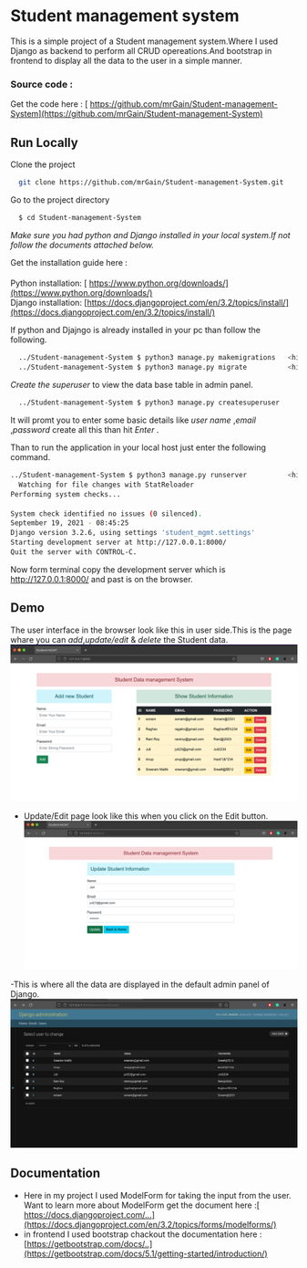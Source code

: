 
# Student management system

This is a simple project of a Student management system.Where I used Django as backend to perform all CRUD opereations.And bootstrap in frontend to display all the data to the user in a simple manner.




### Source code :

Get the code here : [ https://github.com/mrGain/Student-management-System](https://github.com/mrGain/Student-management-System)



  
## Run Locally

Clone the project

```bash
  git clone https://github.com/mrGain/Student-management-System.git
```

Go to the project directory

```bash
  $ cd Student-management-System
```
 _Make sure you had python and  Django installed in your local system.If not follow the documents attached below._

Get the installation guide here : 
 ####
   Python installation: [ https://www.python.org/downloads/](https://www.python.org/downloads/)  \
   Django installation: [https://docs.djangoproject.com/en/3.2/topics/install/](https://docs.djangoproject.com/en/3.2/topics/install/)

If python and Djajngo is already installed in your pc than follow the following.

```bash
  ../Student-management-System $ python3 manage.py makemigrations   <hit enter_key>
  ../Student-management-System $ python3 manage.py migrate          <hit enter_key>
```
_Create the superuser_ to view the data base table in admin panel.
```bash
  ../Student-management-System $ python3 manage.py createsuperuser          <hit enter_key>
```
It will promt you to enter some basic details like _user name_ ,_email_ ,_password_ create all this than hit *Enter* .

Than to run the application in your local host just enter the following command.
```bash
../Student-management-System $ python3 manage.py runserver          <hit enter_key>
  Watching for file changes with StatReloader
Performing system checks...

System check identified no issues (0 silenced).
September 19, 2021 - 08:45:25
Django version 3.2.6, using settings 'student_mgmt.settings'
Starting development server at http://127.0.0.1:8000/
Quit the server with CONTROL-C.

```
Now form terminal copy the development server which is http://127.0.0.1:8000/ and past is on the browser.


  
## Demo
The user interface in the browser look like this in user side.This is the page whare you can _add_,_update/edit_ & _delete_ the Student data.
![](https://github.com/mrGain/Student-management-System/blob/main/.demo/mgmt_demo_img_1.png)

- Update/Edit page look like this when you click on the Edit button.
![](https://github.com/mrGain/Student-management-System/blob/main/.demo/mgmt_demo_img_2-update.png)

-This is where all the data are displayed in the default admin panel of Django.
![](https://github.com/mrGain/Student-management-System/blob/main/.demo/admin_img.png)
  
## Documentation

- Here in my project I used ModelForm for taking the input from the user. Want to learn more about ModelForm get the document here :[ https://docs.djangoproject.com/...](https://docs.djangoproject.com/en/3.2/topics/forms/modelforms/) 
- in frontend I used bootstrap chackout the documentation here :[https://getbootstrap.com/docs/..](https://getbootstrap.com/docs/5.1/getting-started/introduction/)
